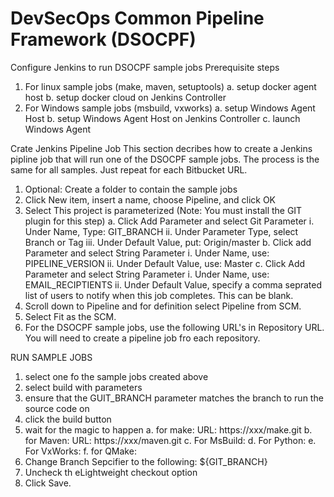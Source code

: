 # DevSecOps Common Pipeline Framework (DSOCPF)
Configure Jenkins to run DSOCPF sample jobs
Prerequisite steps
1. For linux sample jobs (make, maven, setuptools)
  a. setup docker agent host
  b. setup docker cloud on Jenkins Controller
2. For Windows sample jobs (msbuild, vxworks)
  a. setup Windows Agent Host
  b. setup Windows Agent Host on Jenkins Controller
  c. launch Windows Agent
  
Crate Jenkins Pipeline Job
This section decribes how to create a Jenkins pipline job that will run one of the DSOCPF sample jobs. The process is the same for all samples. Just repeat for each Bitbucket URL.

  1. Optional: Create a folder to contain the sample jobs
  2. Click New item, insert a name, choose Pipeline, and click OK
  3. Select This project is parameterized (Note: You must install the GIT plugin for this step)
    a. Click Add Parameter and select Git Parameter
      i. Under Name, Type:
        GIT_BRANCH
      ii. Under Parameter Type, select Branch or Tag
      iii. Under Default Value, put: 
        Origin/master
    b. Click add Parameter and select String Parameter
      i. Under Name, use: 
       PIPELINE_VERSION
      ii. Under Default Value, use: 
       Master
    c. Click Add Parameter and select String Parameter
      i. Under Name, use: 
       EMAIL_RECIPTIENTS 
      ii. Under Default Value, specify a comma seprated list of users to notify when this job completes. This can be blank. 
  4. Scroll down to Pipeline and for definition select Pipeline from SCM. 
  5. Select Fit as the SCM. 
  6. For the DSOCPF sample jobs, use the following URL's in Repository URL. You will need to create a pipeline job fro each repository. 
  
  RUN SAMPLE JOBS
  1. select one fo the sample jobs created above 
  2. select build with parameters
  3. ensure that the GUIT_BRANCH parameter matches the branch to run the source code on 
  4. click the build button 
  5. wait for the magic to happen
    a. for make:
      URL: https://xxx/make.git
    b. for Maven: 
      URL: https://xxx/maven.git
    c. For MsBuild:
    d. For Python: 
    e. For VxWorks:
    f. for QMake: 
 7. Change Branch Sepcifier to the following: 
  ${GIT_BRANCH}
8. Uncheck th eLightweight checkout option 
9. Click Save. 
